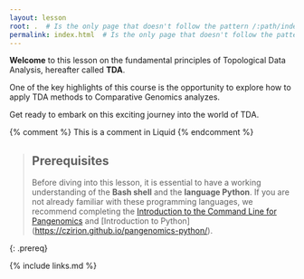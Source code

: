 ```yaml
---
layout: lesson
root: .  # Is the only page that doesn't follow the pattern /:path/index.html
permalink: index.html  # Is the only page that doesn't follow the pattern /:path/index.html
---
```

**Welcome** to this lesson on the fundamental principles of Topological Data Analysis, hereafter called **TDA**. 

One of the key highlights of this course is the opportunity to explore how to apply TDA methods to Comparative Genomics analyzes.

Get ready to embark on this exciting journey into the world of TDA.


<!-- this is an html comment -->

{% comment %} This is a comment in Liquid {% endcomment %}

> ## Prerequisites
>
> Before diving into this lesson, it is essential to have a working understanding of the **Bash shell** and the **language Python**. If you are not already familiar with these programming languages, we recommend completing the [Introduction to the Command Line for Pangenomics](https://czirion.github.io/shell-pangenomics/) and [Introduction to Python] (https://czirion.github.io/pangenomics-python/).
  
{: .prereq}

{% include links.md %}
